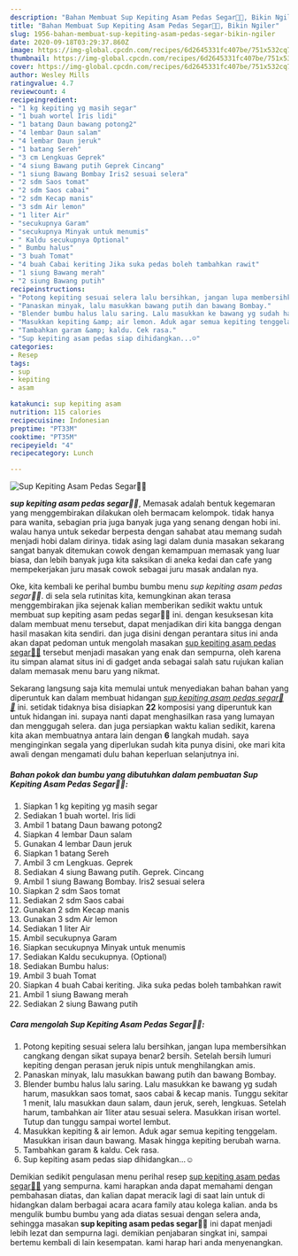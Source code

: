 ```yaml
---
description: "Bahan Membuat Sup Kepiting Asam Pedas Segar🦀🍋, Bikin Ngiler"
title: "Bahan Membuat Sup Kepiting Asam Pedas Segar🦀🍋, Bikin Ngiler"
slug: 1956-bahan-membuat-sup-kepiting-asam-pedas-segar-bikin-ngiler
date: 2020-09-18T03:29:37.860Z
image: https://img-global.cpcdn.com/recipes/6d2645331fc407be/751x532cq70/sup-kepiting-asam-pedas-segar🦀🍋-foto-resep-utama.jpg
thumbnail: https://img-global.cpcdn.com/recipes/6d2645331fc407be/751x532cq70/sup-kepiting-asam-pedas-segar🦀🍋-foto-resep-utama.jpg
cover: https://img-global.cpcdn.com/recipes/6d2645331fc407be/751x532cq70/sup-kepiting-asam-pedas-segar🦀🍋-foto-resep-utama.jpg
author: Wesley Mills
ratingvalue: 4.7
reviewcount: 4
recipeingredient:
- "1 kg kepiting yg masih segar"
- "1 buah wortel Iris lidi"
- "1 batang Daun bawang potong2"
- "4 lembar Daun salam"
- "4 lembar Daun jeruk"
- "1 batang Sereh"
- "3 cm Lengkuas Geprek"
- "4 siung Bawang putih Geprek Cincang"
- "1 siung Bawang Bombay Iris2 sesuai selera"
- "2 sdm Saos tomat"
- "2 sdm Saos cabai"
- "2 sdm Kecap manis"
- "3 sdm Air lemon"
- "1 liter Air"
- "secukupnya Garam"
- "secukupnya Minyak untuk menumis"
- " Kaldu secukupnya Optional"
- " Bumbu halus"
- "3 buah Tomat"
- "4 buah Cabai keriting Jika suka pedas boleh tambahkan rawit"
- "1 siung Bawang merah"
- "2 siung Bawang putih"
recipeinstructions:
- "Potong kepiting sesuai selera lalu bersihkan, jangan lupa membersihkan cangkang dengan sikat supaya benar2 bersih. Setelah bersih lumuri kepiting dengan perasan jeruk nipis untuk menghilangkan amis."
- "Panaskan minyak, lalu masukkan bawang putih dan bawang Bombay."
- "Blender bumbu halus lalu saring. Lalu masukkan ke bawang yg sudah harum, masukkan saos tomat, saos cabai &amp; kecap manis. Tunggu sekitar 1 menit, lalu masukkan daun salam, daun jeruk, sereh, lengkuas. Setelah harum, tambahkan air 1liter atau sesuai selera. Masukkan irisan wortel. Tutup dan tunggu sampai wortel lembut."
- "Masukkan kepiting &amp; air lemon. Aduk agar semua kepiting tenggelam. Masukkan irisan daun bawang. Masak hingga kepiting berubah warna."
- "Tambahkan garam &amp; kaldu. Cek rasa."
- "Sup kepiting asam pedas siap dihidangkan...☺️"
categories:
- Resep
tags:
- sup
- kepiting
- asam

katakunci: sup kepiting asam 
nutrition: 115 calories
recipecuisine: Indonesian
preptime: "PT33M"
cooktime: "PT35M"
recipeyield: "4"
recipecategory: Lunch

---
```



![Sup Kepiting Asam Pedas Segar🦀🍋](https://img-global.cpcdn.com/recipes/6d2645331fc407be/751x532cq70/sup-kepiting-asam-pedas-segar🦀🍋-foto-resep-utama.jpg)

<b><i>sup kepiting asam pedas segar🦀🍋</i></b>, Memasak adalah bentuk kegemaran yang menggembirakan dilakukan oleh bermacam kelompok. tidak hanya para wanita, sebagian pria juga banyak juga yang senang dengan hobi ini. walau hanya untuk sekedar berpesta dengan sahabat atau memang sudah menjadi hobi dalam dirinya. tidak asing lagi dalam dunia masakan sekarang sangat banyak ditemukan cowok dengan kemampuan memasak yang luar biasa, dan lebih banyak juga kita saksikan di aneka kedai dan cafe yang mempekerjakan juru masak cowok sebagai juru masak andalan nya.

Oke, kita kembali ke perihal bumbu bumbu menu <i>sup kepiting asam pedas segar🦀🍋</i>. di sela sela rutinitas kita, kemungkinan akan terasa menggembirakan jika sejenak kalian memberikan sedikit waktu untuk membuat sup kepiting asam pedas segar🦀🍋 ini. dengan kesuksesan kita dalam membuat menu tersebut, dapat menjadikan diri kita bangga dengan hasil masakan kita sendiri. dan juga disini dengan perantara situs ini anda akan dapat pedoman untuk mengolah masakan <u>sup kepiting asam pedas segar🦀🍋</u> tersebut menjadi masakan yang enak dan sempurna, oleh karena itu simpan alamat situs ini di gadget anda sebagai salah satu rujukan kalian dalam memasak menu baru yang nikmat.




Sekarang langsung saja kita memulai untuk menyediakan bahan bahan yang diperuntuk kan dalam membuat hidangan <u><i>sup kepiting asam pedas segar🦀🍋</i></u> ini. setidak tidaknya bisa disiapkan <b>22</b> komposisi yang diperuntuk kan untuk hidangan ini. supaya nanti dapat menghasilkan rasa yang lumayan dan menggugah selera. dan juga persiapkan waktu kalian sedikit, karena kita akan membuatnya antara lain dengan <b>6</b> langkah mudah. saya menginginkan segala yang diperlukan sudah kita punya disini, oke mari kita awali dengan mengamati dulu bahan keperluan selanjutnya ini.

<!--inarticleads1-->

##### Bahan pokok dan bumbu yang dibutuhkan dalam pembuatan Sup Kepiting Asam Pedas Segar🦀🍋:

1. Siapkan 1 kg kepiting yg masih segar
1. Sediakan 1 buah wortel. Iris lidi
1. Ambil 1 batang Daun bawang potong2
1. Siapkan 4 lembar Daun salam
1. Gunakan 4 lembar Daun jeruk
1. Siapkan 1 batang Sereh
1. Ambil 3 cm Lengkuas. Geprek
1. Sediakan 4 siung Bawang putih. Geprek. Cincang
1. Ambil 1 siung Bawang Bombay. Iris2 sesuai selera
1. Siapkan 2 sdm Saos tomat
1. Sediakan 2 sdm Saos cabai
1. Gunakan 2 sdm Kecap manis
1. Gunakan 3 sdm Air lemon
1. Sediakan 1 liter Air
1. Ambil secukupnya Garam
1. Siapkan secukupnya Minyak untuk menumis
1. Sediakan  Kaldu secukupnya. (Optional)
1. Sediakan  Bumbu halus:
1. Ambil 3 buah Tomat
1. Siapkan 4 buah Cabai keriting. Jika suka pedas boleh tambahkan rawit
1. Ambil 1 siung Bawang merah
1. Sediakan 2 siung Bawang putih




<!--inarticleads2-->

##### Cara mengolah Sup Kepiting Asam Pedas Segar🦀🍋:

1. Potong kepiting sesuai selera lalu bersihkan, jangan lupa membersihkan cangkang dengan sikat supaya benar2 bersih. Setelah bersih lumuri kepiting dengan perasan jeruk nipis untuk menghilangkan amis.
1. Panaskan minyak, lalu masukkan bawang putih dan bawang Bombay.
1. Blender bumbu halus lalu saring. Lalu masukkan ke bawang yg sudah harum, masukkan saos tomat, saos cabai &amp; kecap manis. Tunggu sekitar 1 menit, lalu masukkan daun salam, daun jeruk, sereh, lengkuas. Setelah harum, tambahkan air 1liter atau sesuai selera. Masukkan irisan wortel. Tutup dan tunggu sampai wortel lembut.
1. Masukkan kepiting &amp; air lemon. Aduk agar semua kepiting tenggelam. Masukkan irisan daun bawang. Masak hingga kepiting berubah warna.
1. Tambahkan garam &amp; kaldu. Cek rasa.
1. Sup kepiting asam pedas siap dihidangkan...☺️




Demikian sedikit pengulasan menu perihal resep <u>sup kepiting asam pedas segar🦀🍋</u> yang sempurna. kami harapkan anda dapat memahami dengan pembahasan diatas, dan kalian dapat meracik lagi di saat lain untuk di hidangkan dalam berbagai acara acara family atau kolega kalian. anda bs mengulik bumbu bumbu yang ada diatas sesuai dengan selera anda, sehingga masakan <b>sup kepiting asam pedas segar🦀🍋</b> ini dapat menjadi lebih lezat dan sempurna lagi. demikian penjabaran singkat ini, sampai bertemu kembali di lain kesempatan. kami harap hari anda menyenangkan.
